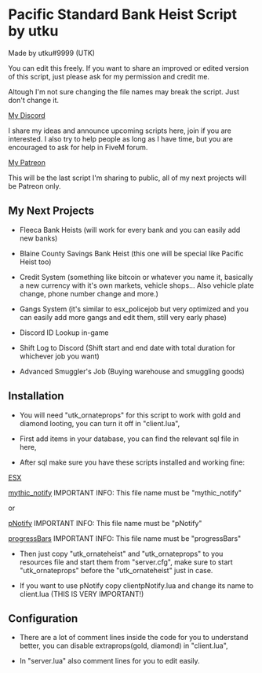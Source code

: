 # Pacific Standard Bank Heist Script by utku

Made by utku#9999 (UTK)

You can edit this freely. If you want to share an improved or edited version of this script, just please ask for my permission and credit me.

Altough I'm not sure changing the file names may break the script. Just don't change it.

[My Discord](https://discord.gg/yqHmvcr)

I share my ideas and announce upcoming scripts here, join if you are interested. I also try to help people as long as I have time, but you are encouraged to ask for help in FiveM forum.

[My Patreon](https://www.patreon.com/utkforeva)

This will be the last script I'm sharing to public, all of my next projects will be Patreon only.

## My Next Projects

- Fleeca Bank Heists (will work for every bank and you can easily add new banks)

- Blaine County Savings Bank Heist (this one will be special like Pacific Heist too)

- Credit System (something like bitcoin or whatever you name it, basically a new currency with it's own markets, vehicle shops... Also vehicle plate change, phone number change and more.)

- Gangs System (it's similar to esx_policejob but very optimized and you can easily add more gangs and edit them, still very early phase)

- Discord ID Lookup in-game

- Shift Log to Discord (Shift start and end date with total duration for whichever job you want)

- Advanced Smuggler's Job (Buying warehouse and smuggling goods)

## Installation

- You will need "utk_ornateprops" for this script to work with gold and diamond looting, you can turn it off in "client.lua",

- First add items in your database, you can find the relevant sql file in here,

- After sql make sure you have these scripts installed and working fine:

[ESX](https://github.com/ESX-Org/es_extended)

[mythic_notify](https://github.com/mythicrp/mythic_notify) IMPORTANT INFO: This file name must be "mythic_notify"

or

[pNotify](https://github.com/Nick78111/pNotify) IMPORTANT INFO: This file name must be "pNotify"

[progressBars](https://github.com/torpidity/progressBars/releases/tag/1.0) IMPORTANT INFO: This file name must be "progressBars"

- Then just copy "utk_ornateheist" and "utk_ornateprops" to you resources file and start them from "server.cfg", make sure to start "utk_ornateprops" before the "utk_ornateheist" just in case.

- If you want to use pNotify copy clientpNotify.lua and change its name to client.lua (THIS IS VERY IMPORTANT!)

## Configuration

- There are a lot of comment lines inside the code for you to understand better, you can disable extraprops(gold, diamond) in "client.lua",

- In "server.lua" also comment lines for you to edit easily.
